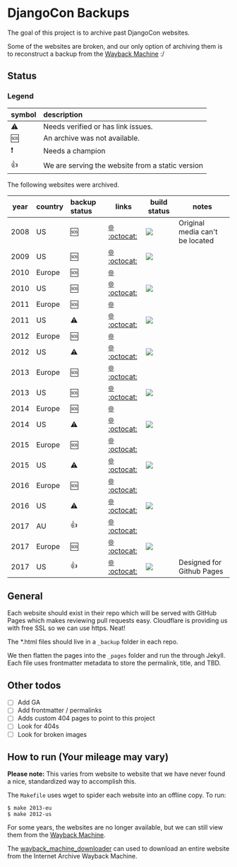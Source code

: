# DjangoCon Backups

The goal of this project is to archive past DjangoCon websites. 

Some of the websites are broken, and our only option of archiving them is to reconstruct a backup from the [Wayback Machine](https://archive.org/) :/ 

## Status

### Legend

| symbol        | description                                      |
| :------------ | :----------------------------------------------- |
| :warning:     | Needs verified or has link issues.               |
| :sos:         | An archive was not available.                    |
| :exclamation: | Needs a champion                                 |
| :thumbsup:    | We are serving the website from a static version |

The following websites were archived.

| year | country | backup status | links                                                                                                                    | build status                                                             | notes                           |
| :--: | :------ | :------------ | ------------------------------------------------------------------------------------------------------------------------ | ------------------------------------------------------------------------ | ------------------------------- |
| 2008 | US      | :sos:         | [:globe_with_meridians:](https://2008.djangocon.us)      [:octocat:](https://github.com/djangocon/2008.djangocon.us)     | ![](https://travis-ci.org/djangocon/2008.djangocon.us.svg?branch=master) | Original media can't be located |
| 2009 | US      | :sos:         | [:globe_with_meridians:](https://2009.djangocon.us)      [:octocat:](https://github.com/djangocon/2009.djangocon.us)     | ![](https://travis-ci.org/djangocon/2009.djangocon.us.svg?branch=master) |                                 |
| 2010 | Europe  | :sos:         | [:globe_with_meridians:](http://2010.djangocon.eu)                                                                       |                                                                          |                                 |
| 2010 | US      | :sos:         | [:globe_with_meridians:](https://2010.djangocon.us)      [:octocat:](https://github.com/djangocon/2010.djangocon.us)     | ![](https://travis-ci.org/djangocon/2010.djangocon.us.svg?branch=master) |                                 |
| 2011 | Europe  | :sos:         | [:globe_with_meridians:](http://2011.djangocon.eu)                                                                       |                                                                          |                                 |
| 2011 | US      | :warning:     | [:globe_with_meridians:](https://2011.djangocon.us)      [:octocat:](https://github.com/djangocon/2011.djangocon.us)     | ![](https://travis-ci.org/djangocon/2011.djangocon.us.svg?branch=master) |                                 |
| 2012 | Europe  | :sos:         | [:globe_with_meridians:](http://2012.djangocon.eu)                                                                       |                                                                          |                                 |
| 2012 | US      | :warning:     | [:globe_with_meridians:](https://2012.djangocon.us)      [:octocat:](https://github.com/djangocon/2012.djangocon.us)     | ![](https://travis-ci.org/djangocon/2012.djangocon.us.svg?branch=master) |                                 |
| 2013 | Europe  | :sos:         | [:globe_with_meridians:](http://2013.djangocon.eu)       [:octocat:](https://github.com/djangocon/2013.djangocon.eu)     |                                                                          |                                 |
| 2013 | US      | :sos:         | [:globe_with_meridians:](https://2013.djangocon.us)      [:octocat:](https://github.com/djangocon/2013.djangocon.us)     | ![](https://travis-ci.org/djangocon/2013.djangocon.us.svg?branch=master) |                                 |
| 2014 | Europe  | :sos:         | [:globe_with_meridians:](http://2014.djangocon.eu)                                                                       |                                                                          |                                 |
| 2014 | US      | :warning:     | [:globe_with_meridians:](https://2014.djangocon.us)      [:octocat:](https://github.com/djangocon/2014.djangocon.us)     | ![](https://travis-ci.org/djangocon/2014.djangocon.us.svg?branch=master) |                                 |
| 2015 | Europe  | :sos:         | [:globe_with_meridians:](http://2015.djangocon.eu)       [:octocat:](https://github.com/djangocon/2015.djangocon.eu)     |                                                                          |                                 |
| 2015 | US      | :warning:     | [:globe_with_meridians:](https://2015.djangocon.us)      [:octocat:](https://github.com/djangocon/2015.djangocon.us)     | ![](https://travis-ci.org/djangocon/2015.djangocon.us.svg?branch=master) |                                 |
| 2016 | Europe  | :sos:         | [:globe_with_meridians:](https://2016.djangocon.eu)      [:octocat:](https://github.com/djangocon/2016.djangocon.eu)     |                                                                          |                                 |
| 2016 | US      | :warning:     | [:globe_with_meridians:](https://2016.djangocon.us)      [:octocat:](https://github.com/djangocon/2016.djangocon.us)     | ![](https://travis-ci.org/djangocon/2016.djangocon.us.svg?branch=master) |                                 |
| 2017 | AU      | :thumbsup:    | [:globe_with_meridians:](https://2017.djangocon.com.au)  [:octocat:](https://github.com/djangocon/2017.djangocon.com.au) |                                                                          |                                 |
| 2017 | Europe  | :sos:         | [:globe_with_meridians:](https://2017.djangocon.eu)      [:octocat:](https://github.com/djangocon/2017.djangocon.eu)     | ![](https://travis-ci.org/djangocon/2017.djangocon.eu.svg?branch=master) |                                 |
| 2017 | US      | :thumbsup:    | [:globe_with_meridians:](https://2017.djangocon.us)      [:octocat:](https://github.com/djangocon/2017.djangocon.us)     | ![](https://travis-ci.org/djangocon/2017.djangocon.us.svg?branch=master) | Designed for Github Pages       |

## General

Each website should exist in their repo which will be served with GitHub Pages which makes reviewing pull requests easy. Cloudflare is providing us with free SSL so we can use https. Neat!

The *.html files should live in a `_backup` folder in each repo.

We then flatten the pages into the `_pages` folder and run the through Jekyll. Each file uses frontmatter metadata to store the permalink, title, and TBD. 

## Other todos

- [ ] Add GA
- [ ] Add frontmatter / permalinks
- [ ] Adds custom 404 pages to point to this project
- [ ] Look for 404s
- [ ] Look for broken images

## How to run (Your mileage may vary)

**Please note:** This varies from website to website that we have never found a nice, standardized way to accomplish this.

The `Makefile` uses wget to spider each website into an offline copy. To run:

```shell
$ make 2013-eu
$ make 2012-us
```

For some years, the websites are no longer available, but we can still view them from the
[Wayback Machine](https://archive.org/).

The [wayback_machine_downloader](https://github.com/hartator/wayback-machine-downloader) can used to
download an entire website from the Internet Archive Wayback Machine.
